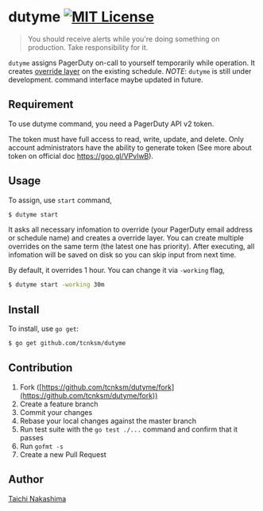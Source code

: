 # dutyme [![MIT License](http://img.shields.io/badge/license-MIT-blue.svg?style=flat-square)][license]

[license]: https://github.com/tcnksm/dutyme/blob/master/LICENSE

> You should receive alerts while you're doing something on production. Take responsibility for it.

`dutyme` assigns PagerDuty on-call to yourself temporarily while operation. It creates [override layer](https://support.pagerduty.com/hc/en-us/articles/202830170-Creating-and-Deleting-Overrides) on the existing schedule. *NOTE*: `dutyme` is still under development. command interface maybe updated in future.

## Requirement

To use dutyme command, you need a PagerDuty API v2 token. 

The token must have full access to read, write, update, and delete. Only account administrators have the ability to generate token (See more about token on official doc https://goo.gl/VPvlwB).

## Usage

To assign, use `start` command,

```bash
$ dutyme start
```

It asks all necessary infomation to override (your PagerDuty email address or schedule name) and creates a override layer. You can create multiple overrides on the same term (the latest one has priority). After executing, all infomation will be saved on disk so you can skip input from next time.

By default, it overrides 1 hour. You can change it via `-working` flag,

```bash
$ dutyme start -working 30m
```

## Install

To install, use `go get`:

```bash
$ go get github.com/tcnksm/dutyme
```

## Contribution

1. Fork ([https://github.com/tcnksm/dutyme/fork](https://github.com/tcnksm/dutyme/fork))
1. Create a feature branch
1. Commit your changes
1. Rebase your local changes against the master branch
1. Run test suite with the `go test ./...` command and confirm that it passes
1. Run `gofmt -s`
1. Create a new Pull Request

## Author

[Taichi Nakashima](https://github.com/tcnksm)
